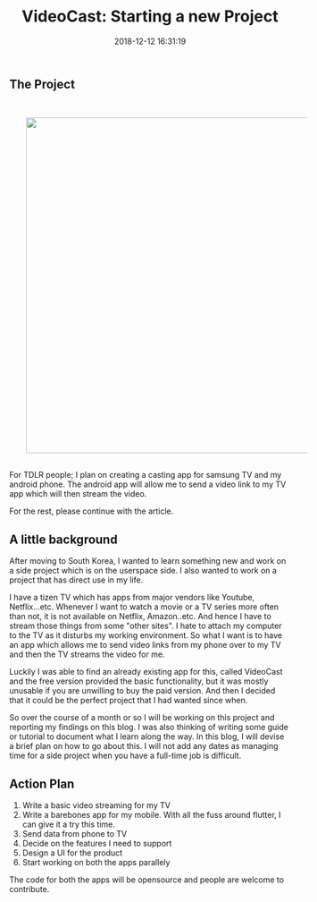 ﻿---
layout:     post
title:      "VideoCast: Starting a new Project" 
date:       2018-12-12 16:31:19
excerpt_separator: <!--more-->
categories: Programming 
tags: [programming]
comments:   true

---
## The Project

<img class="center-image" src="{{ site.baseurl }}/assets/images/new_project.png" style="width:600px;padding:30px"/>
For TDLR people; I plan on creating a casting app for samsung TV and my android phone. The android app will allow me to send a video link to
my TV app which will then stream the video.

For the rest, please continue with the article.

<!--more-->
## A little background

After moving to South Korea, I wanted to learn something new and work on a side project which is on the userspace side.
I also wanted to work on a project that has direct use in my life.

I have a tizen TV which has apps from major vendors like Youtube, Netflix...etc.
Whenever I want to watch a movie or a TV series more often than not, it is not available on Netflix, Amazon..etc. And hence 
I have to stream those things from some "other sites". I hate to attach my computer to the TV as it disturbs my working
environment. So what I want is to have an app which allows me to send video links from my phone over to my TV and then
the TV streams the video for me. 

Luckily I was able to find an already existing app for this, called VideoCast and the free version provided the basic 
functionality, but it was mostly unusable if you are unwilling to buy the paid version. And then I decided that it could 
be the perfect project that I had wanted since when.

So over the course of a month or so I will be working on this project and reporting my findings on this blog. I was also
thinking of writing some guide or tutorial to document what I learn along the way. In this blog, I will devise a brief plan
on how to go about this. I will not add any dates as managing time for a side project when you have a full-time job is difficult. 

## Action Plan

1. Write a basic video streaming for my TV
2. Write a barebones app for my mobile. With all the fuss around flutter, I can give it a try this time.
3. Send data from phone to TV
4. Decide on the features I need to support
4. Design a UI for the product
5. Start working on both the apps parallely

The code for both the apps will be opensource and people are welcome to contribute.  

